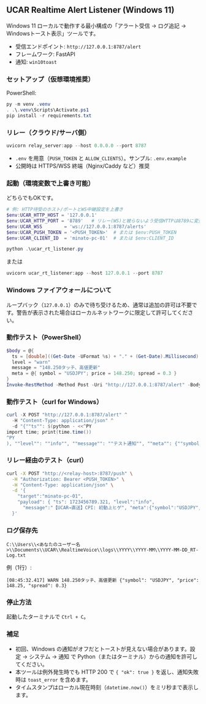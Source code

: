 ## UCAR Realtime Alert Listener (Windows 11)

Windows 11 ローカルで動作する最小構成の「アラート受信 → ログ追記 → Windowsトースト表示」ツールです。

- 受信エンドポイント: `http://127.0.0.1:8787/alert`
- フレームワーク: FastAPI
- 通知: `win10toast`

### セットアップ（仮想環境推奨）

PowerShell:

```powershell
py -m venv .venv
. .\.venv\Scripts\Activate.ps1
pip install -r requirements.txt
```

### リレー（クラウド/サーバ側）

```powershell
uvicorn relay_server:app --host 0.0.0.0 --port 8787
```
- `.env` を用意（`PUSH_TOKEN` と `ALLOW_CLIENTS`）。サンプル: `.env.example`
- 公開時は HTTPS/WSS 終端（Nginx/Caddy など）推奨

### 起動（環境変数で上書き可能）

どちらでもOKです。

```powershell
# 例: HTTP待受のホスト/ポートとWS中継設定を上書き
$env:UCAR_HTTP_HOST = '127.0.0.1'
$env:UCAR_HTTP_PORT = '8789'   # リレー(WS)と被らないよう受信HTTPは8789に変更
$env:UCAR_WSS        = 'ws://127.0.0.1:8787/alerts'
$env:UCAR_PUSH_TOKEN = '<PUSH_TOKEN>'  # または $env:PUSH_TOKEN
$env:UCAR_CLIENT_ID  = 'minato-pc-01'  # または $env:CLIENT_ID

python .\ucar_rt_listener.py
```

または

```powershell
uvicorn ucar_rt_listener:app --host 127.0.0.1 --port 8787
```

### Windows ファイアウォールについて

ループバック（`127.0.0.1`）のみで待ち受けるため、通常は追加の許可は不要です。警告が表示された場合はローカルネットワークに限定して許可してください。

### 動作テスト（PowerShell）

```powershell
$body = @{
  ts = [double]((Get-Date -UFormat %s) + "." + (Get-Date).Millisecond)
  level = "warn"
  message = "148.250タッチ、高値更新"
  meta = @{ symbol = "USDJPY"; price = 148.250; spread = 0.3 }
}
Invoke-RestMethod -Method Post -Uri "http://127.0.0.1:8787/alert" -Body ($body | ConvertTo-Json -Depth 5) -ContentType "application/json"
```

### 動作テスト（curl for Windows）

```powershell
curl -X POST "http://127.0.0.1:8787/alert" ^
  -H "Content-Type: application/json" ^
  -d "{""ts"": $(python - <<^PY
import time; print(time.time())
^PY
), ""level"": ""info"", ""message"": ""テスト通知"", ""meta"": {""symbol"": ""USDJPY""}}"
```

### リレー経由のテスト（curl）

```bash
curl -X POST "http://<relay-host>:8787/push" \
  -H "Authorization: Bearer <PUSH_TOKEN>" \
  -H "Content-Type: application/json" \
  -d '{
    "target":"minato-pc-01",
    "payload": { "ts": 1723456789.321, "level":"info",
      "message":"【UCAR→直送】CPI: 初動上ヒゲ", "meta":{"symbol":"USDJPY","price":148.19} }
  }'
```

### ログ保存先

`C:\\Users\\<あなたのユーザー名>\\Documents\\UCAR\\RealtimeVoice\\logs\\YYYY\\YYYY-MM\\YYYY-MM-DD_RT-Log.txt`

例（1行）:

```text
[08:45:32.417] WARN 148.250タッチ、高値更新 {"symbol": "USDJPY", "price": 148.25, "spread": 0.3}
```

### 停止方法

起動したターミナルで `Ctrl + C`。

### 補足

- 初回、Windows の通知がオフだとトーストが見えない場合があります。設定 → システム → 通知 で Python（またはターミナル）からの通知を許可してください。
- 本ツールは例外発生時でも HTTP 200 で `{ "ok": true }` を返し、通知失敗時は `toast_error` を含めます。
- タイムスタンプはローカル現在時刻（`datetime.now()`）をミリ秒まで表示します。


